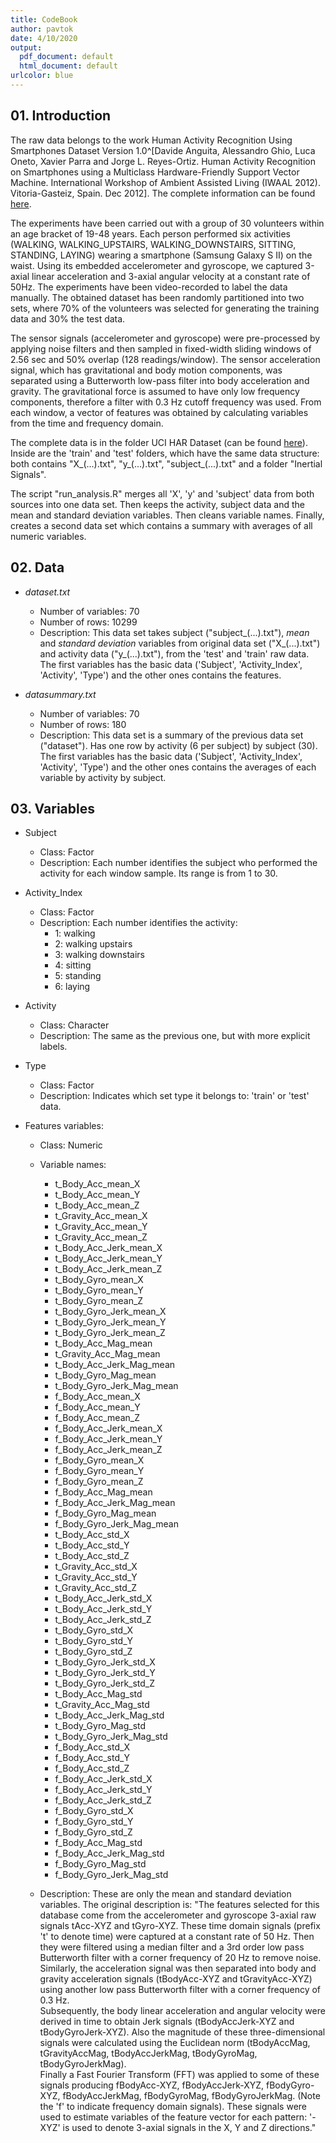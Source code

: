 ```yaml
---
title: CodeBook
author: pavtok
date: 4/10/2020
output:
  pdf_document: default
  html_document: default
urlcolor: blue  
---
```


## 01. Introduction

The raw data belongs to the work Human Activity Recognition Using Smartphones Dataset Version 1.0^[Davide Anguita, Alessandro Ghio, Luca Oneto, Xavier Parra and Jorge L. Reyes-Ortiz. Human Activity Recognition on Smartphones using a Multiclass Hardware-Friendly Support Vector Machine. International Workshop of Ambient Assisted Living (IWAAL 2012). Vitoria-Gasteiz, Spain. Dec 2012]. The complete information can be found [here](http://archive.ics.uci.edu/ml/datasets/Human+Activity+Recognition+Using+Smartphones).

The experiments have been carried out with a group of 30 volunteers within an age bracket of 19-48 years. Each person performed six activities (WALKING, WALKING_UPSTAIRS, WALKING_DOWNSTAIRS, SITTING, STANDING, LAYING) wearing a smartphone (Samsung Galaxy S II) on the waist. Using its embedded accelerometer and gyroscope, we captured 3-axial linear acceleration and 3-axial angular velocity at a constant rate of 50Hz. The experiments have been video-recorded to label the data manually. The obtained dataset has been randomly partitioned into two sets, where 70% of the volunteers was selected for generating the training data and 30% the test data. 

The sensor signals (accelerometer and gyroscope) were pre-processed by applying noise filters and then sampled in fixed-width sliding windows of 2.56 sec and 50% overlap (128 readings/window). The sensor acceleration signal, which has gravitational and body motion components, was separated using a Butterworth low-pass filter into body acceleration and gravity. The gravitational force is assumed to have only low frequency components, therefore a filter with 0.3 Hz cutoff frequency was used. From each window, a vector of features was obtained by calculating variables from the time and frequency domain.

The complete data is in the folder UCI HAR Dataset (can be found [here](https://d396qusza40orc.cloudfront.net/getdata%2Fprojectfiles%2FUCI%20HAR%20Dataset.zip)). Inside are the 'train' and 'test' folders, which have the same data structure: both contains "X_(...).txt", "y_(...).txt", "subject_(...).txt" and a folder "Inertial Signals".

The script "run_analysis.R" merges all 'X', 'y' and 'subject' data from both sources into one data set. Then keeps the activity, subject data and the mean and standard deviation variables. Then cleans variable names. Finally, creates a second data set which contains a summary with averages of all numeric variables.  


## 02. Data

* _dataset.txt_
    
  + Number of variables: 70
  + Number of rows: 10299
  + Description: This data set takes subject ("subject_(...).txt"), _mean_ and _standard deviation_ variables from original data set ("X_(...).txt") 
  and activity data ("y_(...).txt"), from the 'test' and 'train' raw data. The first variables has the basic data ('Subject', 'Activity_Index', 'Activity', 'Type') and the other ones contains the features.
  
  
* _datasummary.txt_
  
  + Number of variables: 70
  + Number of rows: 180
  + Description: This data set is a summary of the previous data set ("dataset"). Has one row by activity (6 per subject) by subject (30). The first variables has the basic data ('Subject', 'Activity_Index', 'Activity', 'Type') and the other ones contains the averages of each variable by activity by subject.

## 03. Variables
  
* Subject
  + Class: Factor
  + Description: Each number identifies the subject who performed the activity for each window sample. Its range is from 1 to 30.
  
* Activity_Index
  + Class: Factor
  + Description: Each number identifies the activity: 
    + 1: walking
    + 2: walking upstairs
    + 3: walking downstairs
    + 4: sitting
    + 5: standing
    + 6: laying
  
* Activity
  + Class: Character
  + Description: The same as the previous one, but with more explicit labels.
  
* Type
  + Class: Factor
  + Description: Indicates which set type it belongs to: 'train' or 'test' data.
  
* Features variables:
  + Class: Numeric
  + Variable names:
    + t_Body_Acc_mean_X
    + t_Body_Acc_mean_Y
    + t_Body_Acc_mean_Z
    + t_Gravity_Acc_mean_X
    + t_Gravity_Acc_mean_Y
    + t_Gravity_Acc_mean_Z
    + t_Body_Acc_Jerk_mean_X
    + t_Body_Acc_Jerk_mean_Y
    + t_Body_Acc_Jerk_mean_Z
    + t_Body_Gyro_mean_X
    + t_Body_Gyro_mean_Y
    + t_Body_Gyro_mean_Z
    + t_Body_Gyro_Jerk_mean_X
    + t_Body_Gyro_Jerk_mean_Y
    + t_Body_Gyro_Jerk_mean_Z
    + t_Body_Acc_Mag_mean
    + t_Gravity_Acc_Mag_mean
    + t_Body_Acc_Jerk_Mag_mean
    + t_Body_Gyro_Mag_mean
    + t_Body_Gyro_Jerk_Mag_mean
    + f_Body_Acc_mean_X
    + f_Body_Acc_mean_Y
    + f_Body_Acc_mean_Z
    + f_Body_Acc_Jerk_mean_X
    + f_Body_Acc_Jerk_mean_Y
    + f_Body_Acc_Jerk_mean_Z
    + f_Body_Gyro_mean_X
    + f_Body_Gyro_mean_Y
    + f_Body_Gyro_mean_Z
    + f_Body_Acc_Mag_mean
    + f_Body_Acc_Jerk_Mag_mean
    + f_Body_Gyro_Mag_mean
    + f_Body_Gyro_Jerk_Mag_mean
    + t_Body_Acc_std_X
    + t_Body_Acc_std_Y
    + t_Body_Acc_std_Z
    + t_Gravity_Acc_std_X
    + t_Gravity_Acc_std_Y
    + t_Gravity_Acc_std_Z
    + t_Body_Acc_Jerk_std_X
    + t_Body_Acc_Jerk_std_Y
    + t_Body_Acc_Jerk_std_Z
    + t_Body_Gyro_std_X
    + t_Body_Gyro_std_Y
    + t_Body_Gyro_std_Z
    + t_Body_Gyro_Jerk_std_X
    + t_Body_Gyro_Jerk_std_Y
    + t_Body_Gyro_Jerk_std_Z
    + t_Body_Acc_Mag_std
    + t_Gravity_Acc_Mag_std
    + t_Body_Acc_Jerk_Mag_std
    + t_Body_Gyro_Mag_std
    + t_Body_Gyro_Jerk_Mag_std
    + f_Body_Acc_std_X
    + f_Body_Acc_std_Y
    + f_Body_Acc_std_Z
    + f_Body_Acc_Jerk_std_X
    + f_Body_Acc_Jerk_std_Y
    + f_Body_Acc_Jerk_std_Z
    + f_Body_Gyro_std_X
    + f_Body_Gyro_std_Y
    + f_Body_Gyro_std_Z
    + f_Body_Acc_Mag_std
    + f_Body_Acc_Jerk_Mag_std
    + f_Body_Gyro_Mag_std
    + f_Body_Gyro_Jerk_Mag_std

  + Description: These are only the mean and standard deviation variables. The original description is: "The features selected for this database come from the accelerometer and gyroscope 3-axial raw signals tAcc-XYZ and tGyro-XYZ. 
These time domain signals (prefix 't' to denote time) were captured at a constant rate of 50 Hz. Then they were filtered using 
a median filter and a 3rd order low pass Butterworth filter with a corner frequency of 20 Hz to remove noise. Similarly, the 
acceleration signal was then separated into body and gravity acceleration signals (tBodyAcc-XYZ and tGravityAcc-XYZ) using 
another low pass Butterworth filter with a corner frequency of 0.3 Hz.  
Subsequently, the body linear acceleration and angular velocity were derived in time to obtain Jerk signals (tBodyAccJerk-XYZ and 
tBodyGyroJerk-XYZ). Also the magnitude of these three-dimensional signals were calculated using the Euclidean norm (tBodyAccMag, 
tGravityAccMag, tBodyAccJerkMag, tBodyGyroMag, tBodyGyroJerkMag).  
Finally a Fast Fourier Transform (FFT) was applied to some of these signals producing fBodyAcc-XYZ, fBodyAccJerk-XYZ, fBodyGyro-XYZ, 
fBodyAccJerkMag, fBodyGyroMag, fBodyGyroJerkMag. (Note the 'f' to indicate frequency domain signals).
These signals were used to estimate variables of the feature vector for each pattern: '-XYZ' is used to denote 3-axial signals in the X, Y and Z directions."



